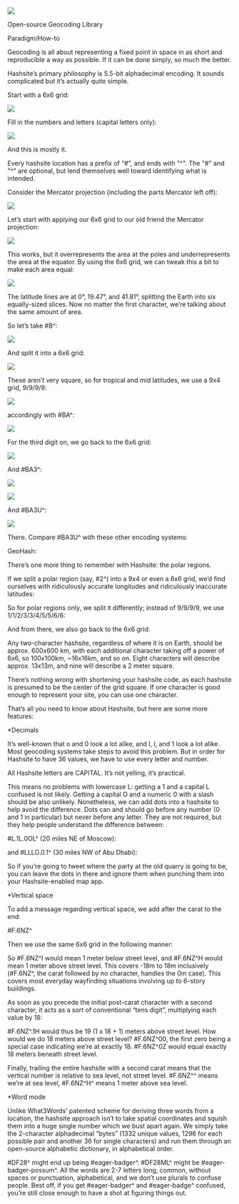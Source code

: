 ![](hashsitebanner.png)

Open-source Geocoding Library

Paradigm/How-to

Geocoding is all about representing a fixed point in space in as short and reproducible a way as possible. If it can be done simply, so much the better.

Hashsite’s primary philosophy is 5.5-bit alphadecimal encoding. It sounds complicated but it’s actually quite simple.

Start with a 6x6 grid:

![](grid2.png)

Fill in the numbers and letters (capital letters only):

![](grid3.png)

And this is mostly it.

Every hashsite location has a prefix of “#”, and ends with "^".  The "#" and "^" are optional, but lend themselves well toward identifying what is intended.

Consider the Mercator projection (including the parts Mercator left off):

![](mercator1.png)

Let’s start with applying our 6x6 grid to our old friend the Mercator projection:

![](mercator3.png)

This works, but it overrepresents the area at the poles and underrepresents the area at the equator.  By using the 6x6 grid, we can tweak this a bit to make each area equal:

![](mercator4.png)

The latitude lines are at 0°, 19.47°, and 41.81°, splitting the Earth into six equally-sized slices.
Now no matter the first character, we’re talking about the same amount of area.

So let’s take #B^:

![](gridb.png)

And split it into a 6x6 grid:

![](gridb2.png)

These aren’t very square, so for tropical and mid latitudes, we use a 9x4 grid, 9/9/9/9:

![](gridb3.png)

accordingly with #BA^:

![](gridc.png)

For the third digit on, we go back to the 6x6 grid:

![](gridc2.png)

And #BA3^:

![](gridd.png)

![](gridd2.png)

And #BA3U^:

![](gride.png)

There. Compare #BA3U^ with these other encoding systems:

GeoHash:

There’s one more thing to remember with Hashsite: the polar regions.

If we split a polar region (say, #2^) into a 9x4 or even a 6x6 grid, we’d find ourselves with ridiculously accurate longitudes and ridiculously inaccurate latitudes:

So for polar regions only, we split it differently; instead of 9/9/9/9, we use 1/1/2/3/3/4/5/5/6/6:

And from there, we also go back to the 6x6 grid:

Any two-character hashsite, regardless of where it is on Earth, should be approx. 600x600 km, with each additional character taking off a power of 6x6, so 100x100km, ~16x16km, and so on. Eight characters will describe approx. 13x13m, and nine will describe a 2 meter square.

There’s nothing wrong with shortening your hashsite code, as each hashsite is presumed to be the center of the grid square. If one character is good enough to represent your site, you can use one character.

That’s all you need to know about Hashsite, but here are some more features:

*Decimals

It’s well-known that o and 0 look a lot alike, and I, l, and 1 look a lot alike.  Most geocoding systems take steps to avoid this problem.  But in order for Hashsite to have 36 values, we have to use every letter and number.  

All Hashsite letters are CAPITAL. It’s not yelling, it’s practical.

This means no problems with lowercase L: getting a 1 and a capital L confused is not likely. Getting a capital O and a numeric 0 with a slash should be also unlikely. Nonetheless, we can add dots into a hashsite to help avoid the difference. Dots can and should go before any number (0 and 1 in particular) but never before any letter. They are not required, but they help people understand the difference between:

#L.1L.0OL^ (20 miles NE of Moscow):

and #LLLO.0.1^ (30 miles NW of Abu Dhabi):

So if you’re going to tweet where the party at the old quarry is going to be, you can leave the dots in there and ignore them when punching them into your Hashsite-enabled map app.

*Vertical space

To add a message regarding vertical space, we add after the carat to the end:

#F.6NZ^

Then we use the same 6x6 grid in the following manner:

So #F.6NZ^I would mean 1 meter below street level, and #F.6NZ^H would mean 1 meter above street level. This covers -18m to 18m inclusively (#F.6NZ^, the carat followed by no character, handles the 0m case). This covers most everyday wayfinding situations involving up to 6-story buildings.

As soon as you precede the initial post-carat character with a second character, it acts as a sort of conventional “tens digit”, multiplying each value by 18:

#F.6NZ^.1H would thus be 19 (1 x 18 + 1) meters above street level.  How would we do 18 meters above street level? #F.6NZ^00, the first zero being a special case indicating we’re at exactly 18. #F.6NZ^0Z would equal exactly 18 meters beneath street level.

Finally, trailing the entire hashsite with a second carat means that the vertical number is relative to sea level, not street level. #F.6NZ^^ means we’re at sea level, #F.6NZ^H^ means 1 meter above sea level.

*Word mode

Unlike What3Words’ patented scheme for deriving three words from a location, the hashsite approach isn’t to take spatial coordinates and squish them into a huge single number which we bust apart again. We simply take the 2-character alphadecimal “bytes” (1332 unique values, 1296 for each possible pair and another 36 for single characters) and run them through an open-source alphabetic dictionary, in alphabetical order.

#DF28^ might end up being #eager-badger^.  #DF28ML^ might be #eager-badger-possum^. All the words are 2-7 letters long, common, without spaces or punctuation, alphabetical, and we don’t use plurals to confuse people.  Best off, if you get #eager-badger^ and #eager-badge^ confused, you’re still close enough to have a shot at figuring things out.
